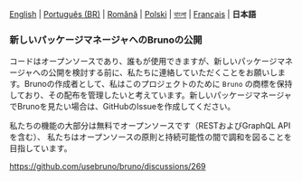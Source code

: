 [English](/publishing.md) | [Português (BR)](/docs/publishing/publishing_pt_br.md) | [Română](/docs/publishing/publishing_ro.md) | [Polski](/docs/publishing/publishing_pl.md) | [বাংলা](/docs/publishing/publishing_bn.md) | [Français](/docs/publishing/publishing_fr.md) | **日本語**

### 新しいパッケージマネージャへのBrunoの公開

コードはオープンソースであり、誰もが使用できますが、新しいパッケージマネージャへの公開を検討する前に、私たちに連絡していただくことをお願いします。Brunoの作成者として、私はこのプロジェクトのために `Bruno` の商標を保持しており、その配布を管理したいと考えています。新しいパッケージマネージャでBrunoを見たい場合は、GitHubのIssueを作成してください。

私たちの機能の大部分は無料でオープンソースです（RESTおよびGraphQL APIを含む）、
私たちはオープンソースの原則と持続可能性の間で調和を図ることを目指しています。

https://github.com/usebruno/bruno/discussions/269